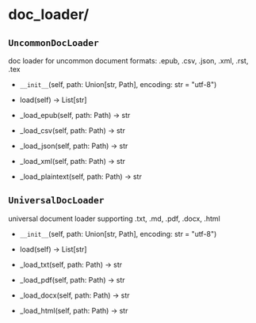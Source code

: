 # doc_loader/

## `UncommonDocLoader` 
doc loader for uncommon document formats: .epub, .csv, .json, .xml, .rst, .tex

- `__init__`(self, path: Union[str, Path], encoding: str = "utf-8")

- load(self) -> List[str]

- _load_epub(self, path: Path) -> str

- _load_csv(self, path: Path) -> str

- _load_json(self, path: Path) -> str

- _load_xml(self, path: Path) -> str

- _load_plaintext(self, path: Path) -> str

## `UniversalDocLoader` 
universal document loader supporting .txt, .md, .pdf, .docx, .html

* `__init__`(self, path: Union[str, Path], encoding: str = "utf-8")

* load(self) -> List[str]

* _load_txt(self, path: Path) -> str

* _load_pdf(self, path: Path) -> str

* _load_docx(self, path: Path) -> str

* _load_html(self, path: Path) -> str
